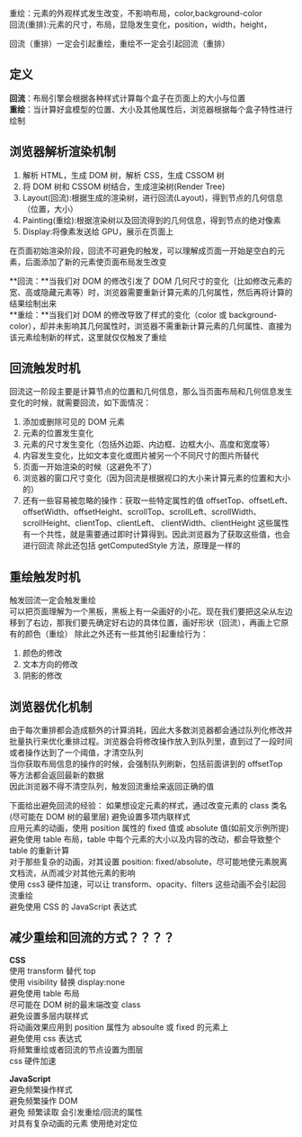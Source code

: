 重绘：元素的外观样式发生改变，不影响布局，color,background-color  
回流(重排):元素的尺寸，布局，显隐发生变化，position，width，height，

回流（重排）一定会引起重绘，重绘不一定会引起回流（重排）

## 定义

**回流**：布局引擎会根据各种样式计算每个盒子在页面上的大小与位置  
**重绘**：当计算好盒模型的位置、大小及其他属性后，浏览器根据每个盒子特性进行绘制

## 浏览器解析渲染机制

1. 解析 HTML，生成 DOM 树，解析 CSS，生成 CSSOM 树
2. 将 DOM 树和 CSSOM 树结合，生成渲染树(Render Tree)
3. Layout(回流):根据生成的渲染树，进行回流(Layout)，得到节点的几何信息（位置，大小）
4. Painting(重绘):根据渲染树以及回流得到的几何信息，得到节点的绝对像素
5. Display:将像素发送给 GPU，展示在页面上

在页面初始渲染阶段，回流不可避免的触发，可以理解成页面一开始是空白的元素，后面添加了新的元素使页面布局发生改变

**回流：**当我们对 DOM 的修改引发了 DOM 几何尺寸的变化（比如修改元素的宽、高或隐藏元素等）时，浏览器需要重新计算元素的几何属性，然后再将计算的结果绘制出来  
**重绘：**当我们对 DOM 的修改导致了样式的变化（color 或 background-color），却并未影响其几何属性时，浏览器不需重新计算元素的几何属性、直接为该元素绘制新的样式，这里就仅仅触发了重绘

## 回流触发时机

回流这一阶段主要是计算节点的位置和几何信息，那么当页面布局和几何信息发生变化的时候，就需要回流，如下面情况：

1. 添加或删除可见的 DOM 元素
2. 元素的位置发生变化
3. 元素的尺寸发生变化（包括外边距、内边框、边框大小、高度和宽度等）
4. 内容发生变化，比如文本变化或图片被另一个不同尺寸的图片所替代
5. 页面一开始渲染的时候（这避免不了）
6. 浏览器的窗口尺寸变化（因为回流是根据视口的大小来计算元素的位置和大小的）
7. 还有一些容易被忽略的操作：获取一些特定属性的值
   offsetTop、offsetLeft、 offsetWidth、offsetHeight、scrollTop、scrollLeft、scrollWidth、scrollHeight、clientTop、clientLeft、 clientWidth、clientHeight
   这些属性有一个共性，就是需要通过即时计算得到。因此浏览器为了获取这些值，也会进行回流
   除此还包括 getComputedStyle 方法，原理是一样的

## 重绘触发时机

触发回流一定会触发重绘  
可以把页面理解为一个黑板，黑板上有一朵画好的小花。现在我们要把这朵从左边移到了右边，那我们要先确定好右边的具体位置，画好形状（回流），再画上它原有的颜色（重绘）
除此之外还有一些其他引起重绘行为：

1.  颜色的修改
2.  文本方向的修改
3.  阴影的修改

## 浏览器优化机制

由于每次重排都会造成额外的计算消耗，因此大多数浏览器都会通过队列化修改并批量执行来优化重排过程。浏览器会将修改操作放入到队列里，直到过了一段时间或者操作达到了一个阈值，才清空队列  
当你获取布局信息的操作的时候，会强制队列刷新，包括前面讲到的 offsetTop 等方法都会返回最新的数据  
因此浏览器不得不清空队列，触发回流重绘来返回正确的值

下面给出避免回流的经验：
如果想设定元素的样式，通过改变元素的 class 类名 (尽可能在 DOM 树的最里层)
避免设置多项内联样式  
应用元素的动画，使用 position 属性的 fixed 值或 absolute 值(如前文示例所提)  
避免使用 table 布局，table 中每个元素的大小以及内容的改动，都会导致整个 table 的重新计算  
对于那些复杂的动画，对其设置 position: fixed/absolute，尽可能地使元素脱离文档流，从而减少对其他元素的影响  
使用 css3 硬件加速，可以让 transform、opacity、filters 这些动画不会引起回流重绘  
避免使用 CSS 的 JavaScript 表达式

## 减少重绘和回流的方式？？？？

**CSS**  
使用 transform 替代 top  
 使用 visibility 替换 display:none  
 避免使用 table 布局  
 尽可能在 DOM 树的最末端改变 class  
 避免设置多层内联样式  
 将动画效果应用到 position 属性为 absoulte 或 fixed 的元素上  
 避免使用 css 表达式  
 将频繁重绘或者回流的节点设置为图层  
 css 硬件加速

**JavaScript**  
避免频繁操作样式  
 避免频繁操作 DOM  
 避免 频繁读取 会引发重绘/回流的属性  
 对具有复杂动画的元素 使用绝对定位

